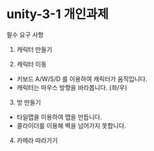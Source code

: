 # unity-3-1 개인과제 

필수 요구 사항

1. 캐릭터 만들기

2. 캐릭터 이동
- 키보드 A/W/S/D 를 이용하여 캐릭터가 움직입니다.
- 캐릭터는 마우스 방향을 바라봅니다. (좌/우)
  
3. 방 만들기
- 타일맵을 이용하여 맵을 만듭니다.
- 콜라이더를 이용해 벽을 넘어가지 못합니다.
  
4. 카메라 따라가기
